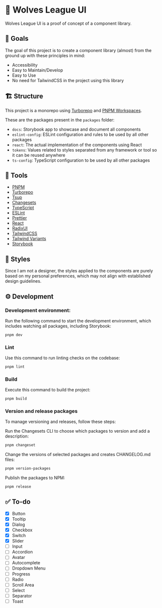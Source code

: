 # 🐺 Wolves League UI

Wolves League UI is a proof of concept of a component library.

## 🎯 Goals
The goal of this project is to create a component library (almost) from the ground up with these principles in mind:
- Accessibility
- Easy to Maintain/Develop
- Easy to Use
- No need for TailwindCSS in the project using this library

## 🏗️ Structure
This project is a monorepo using [Turborepo]('https://turbo.build/repo') and [PNPM Workspaces]('https://pnpm.io/workspaces').

These are the packages present in the `packages` folder:
- `docs`: Storybook app to showcase and document all components
- `eslint-config`: ESLint configuration and rules to be used by all other packages
- `react`: The actual implementation of the components using React
- `tokens`: Values related to styles separated from any framework or tool so it can be reused anywhere
- `ts-config`: TypeScript configuration to be used by all other packages

## 🔧 Tools
- [PNPM]('https://pnpm.io')
- [Turborepo]('https://turbo.build/repo')
- [Tsup]('https://tsup.egoist.dev')
- [Changesets]('https://github.com/changesets/changesets')
- [TypeScript]('https://www.typescriptlang.org')
- [ESLint]('https://eslint.org')
- [Prettier]('https://prettier.io')
- [React]('https://react.dev')
- [RadixUI]('https://www.radix-ui.com/primitives')
- [TailwindCSS]('https://tailwindcss.com')
- [Tailwind Variants]('https://www.tailwind-variants.org')
- [Storybook]('https://storybook.js.org')

## 🎨 Styles
Since I am not a designer, the styles applied to the components are purely based on my personal preferences, which may not align with established design guidelines.

## ⚙️ Development
### Development environment:
Run the following command to start the development environment, which includes watching all packages, including Storybook:
```bash
pnpm dev
```

### Lint
Use this command to run linting checks on the codebase:
```bash
pnpm lint
```
### Build
Execute this command to build the project:
```bash
pnpm build
```
### Version and release packages
To manage versioning and releases, follow these steps:

Run the Changesets CLI to choose which packages to version and add a description:
```bash
pnpm changeset
```
Change the versions of selected packages and creates CHANGELOG.md files:
```bash
pnpm version-packages
```
Publish the packages to NPM:
```bash
pnpm release
```
## ✅ To-do
- [x] Button
- [x] Tooltip
- [x] Dialog
- [x] Checkbox
- [x] Switch
- [x] Slider
- [ ] Input
- [ ] Accordion
- [ ] Avatar
- [ ] Autocomplete
- [ ] Dropdown Menu
- [ ] Progress
- [ ] Radio
- [ ] Scroll Area
- [ ] Select
- [ ] Separator
- [ ] Toast